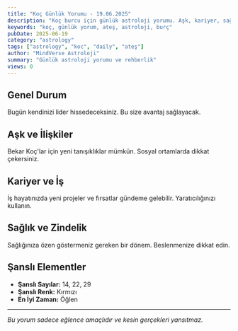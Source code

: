 ```yaml
---
title: "Koç Günlük Yorumu - 19.06.2025"
description: "Koç burcu için günlük astroloji yorumu. Aşk, kariyer, sağlık ve genel rehberlik."
keywords: "koç, günlük yorum, ateş, astroloji, burç"
pubDate: 2025-06-19
category: "astrology"
tags: ["astrology", "koc", "daily", "ateş"]
author: "MindVerse Astroloji"
summary: "Günlük astroloji yorumu ve rehberlik"
views: 0
---
```


## Genel Durum

Bugün kendinizi lider hissedeceksiniz. Bu size avantaj sağlayacak.

## Aşk ve İlişkiler

Bekar Koç'lar için yeni tanışıklıklar mümkün. Sosyal ortamlarda dikkat çekersiniz.

## Kariyer ve İş

İş hayatınızda yeni projeler ve fırsatlar gündeme gelebilir. Yaratıcılığınızı kullanın.

## Sağlık ve Zindelik

Sağlığınıza özen göstermeniz gereken bir dönem. Beslenmenize dikkat edin.

## Şanslı Elementler

- **Şanslı Sayılar:** 14, 22, 29
- **Şanslı Renk:** Kırmızı
- **En İyi Zaman:** Öğlen

---

*Bu yorum sadece eğlence amaçlıdır ve kesin gerçekleri yansıtmaz.*
